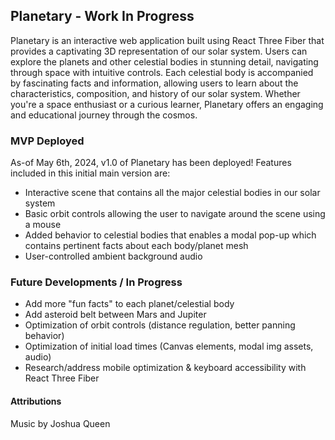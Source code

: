 ## Planetary - Work In Progress

Planetary is an interactive web application built using React Three Fiber that provides a captivating 3D representation of our solar system. Users can explore the planets and other celestial bodies in stunning detail, navigating through space with intuitive controls. Each celestial body is accompanied by fascinating facts and information, allowing users to learn about the characteristics, composition, and history of our solar system. Whether you're a space enthusiast or a curious learner, Planetary offers an engaging and educational journey through the cosmos.

### MVP Deployed

As-of May 6th, 2024, v1.0 of Planetary has been deployed! Features included in this initial main version are:

- Interactive scene that contains all the major celestial bodies in our solar system
- Basic orbit controls allowing the user to navigate around the scene using a mouse
- Added behavior to celestial bodies that enables a modal pop-up which contains pertinent facts about each body/planet mesh
- User-controlled ambient background audio

### Future Developments / In Progress

- Add more "fun facts" to each planet/celestial body
- Add asteroid belt between Mars and Jupiter
- Optimization of orbit controls (distance regulation, better panning behavior)
- Optimization of initial load times (Canvas elements, modal img assets, audio)
- Research/address mobile optimization & keyboard accessibility with React Three Fiber

#### Attributions

Music by Joshua Queen
